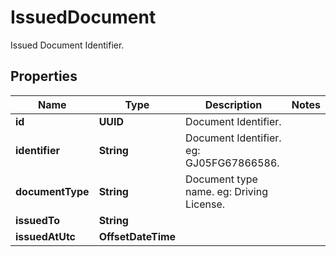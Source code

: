 

# IssuedDocument

Issued Document Identifier.

## Properties

Name | Type | Description | Notes
------------ | ------------- | ------------- | -------------
**id** | **UUID** | Document Identifier. | 
**identifier** | **String** | Document Identifier. eg: GJ05FG67866586. | 
**documentType** | **String** | Document type name. eg: Driving License. | 
**issuedTo** | **String** |  | 
**issuedAtUtc** | **OffsetDateTime** |  | 



